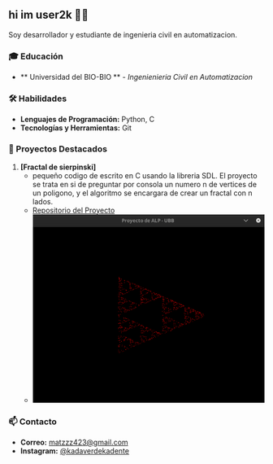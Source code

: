 ## hi im user2k 🗿🚬

<!-- ![Header](https://proximamente) -->

Soy desarrollador y estudiante de ingenieria civil en automatizacion.
### 🎓 Educación

- ** Universidad del BIO-BIO ** - _Ingenienieria Civil en Automatizacion_

### 🛠️ Habilidades

- **Lenguajes de Programación:** Python, C
- **Tecnologías y Herramientas:** Git

### 🚀 Proyectos Destacados

1. **[Fractal de sierpinski]**
   - pequeño codigo de escrito en C usando la libreria SDL. El proyecto se trata en si de preguntar por consola un numero n de vertices de un poligono, y el algoritmo se encargara de crear un fractal con n lados. 
   - [Repositorio del Proyecto](https://github.com/usery2k/fractal-sierpinski.git)
   - ![Imagen del Proyecto](https://raw.githubusercontent.com/usery2k/fractal-sierpinski/main/images/Screenshot%20from%202024-08-04%2014-46-53.png)

### 📫 Contacto

- **Correo:** [matzzz423@gmail.com](mailto:matzzz423@gmail.com)
- **Instagram:** [@kadaverdekadente](https://www.instagram.com/kadaverdekadente/)
